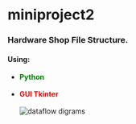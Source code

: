 # miniproject2
<h3>Hardware Shop File Structure. </h3>
<h4>Using:</h4>
<ul>
<li><strong style="color:green">Python</strong></li>
<br>
<li><strong style="color:red">GUI Tkinter</strong></li>
<br>
<img src="dataflow.png" alt ="dataflow digrams">
</ul>



